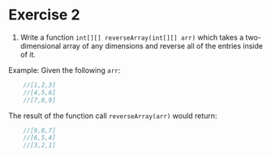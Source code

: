 # Exercise 2
1. Write a function `int[][] reverseArray(int[][] arr)` which takes a two-dimensional array of any dimensions and reverse all of the entries inside of it.

Example:
Given the following `arr`:
```Java
    //[1,2,3]
    //[4,5,6]
    //[7,8,9]
```

The result of the function call `reverseArray(arr)` would return:

```Java
    //[9,8,7]
    //[6,5,4]
    //[3,2,1]
```